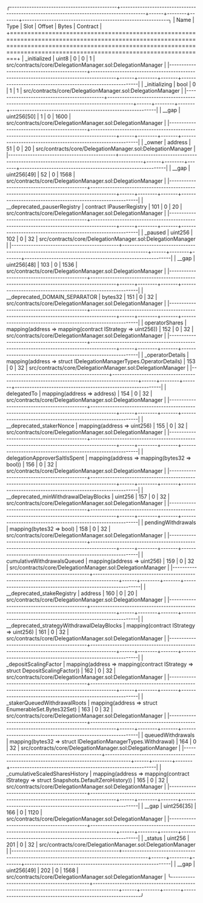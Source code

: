 
╭--------------------------------------------+----------------------------------------------------------------------------------------+------+--------+-------+------------------------------------------------------------╮
| Name                                       | Type                                                                                   | Slot | Offset | Bytes | Contract                                                   |
+==========================================================================================================================================================================================================================+
| _initialized                               | uint8                                                                                  | 0    | 0      | 1     | src/contracts/core/DelegationManager.sol:DelegationManager |
|--------------------------------------------+----------------------------------------------------------------------------------------+------+--------+-------+------------------------------------------------------------|
| _initializing                              | bool                                                                                   | 0    | 1      | 1     | src/contracts/core/DelegationManager.sol:DelegationManager |
|--------------------------------------------+----------------------------------------------------------------------------------------+------+--------+-------+------------------------------------------------------------|
| __gap                                      | uint256[50]                                                                            | 1    | 0      | 1600  | src/contracts/core/DelegationManager.sol:DelegationManager |
|--------------------------------------------+----------------------------------------------------------------------------------------+------+--------+-------+------------------------------------------------------------|
| _owner                                     | address                                                                                | 51   | 0      | 20    | src/contracts/core/DelegationManager.sol:DelegationManager |
|--------------------------------------------+----------------------------------------------------------------------------------------+------+--------+-------+------------------------------------------------------------|
| __gap                                      | uint256[49]                                                                            | 52   | 0      | 1568  | src/contracts/core/DelegationManager.sol:DelegationManager |
|--------------------------------------------+----------------------------------------------------------------------------------------+------+--------+-------+------------------------------------------------------------|
| __deprecated_pauserRegistry                | contract IPauserRegistry                                                               | 101  | 0      | 20    | src/contracts/core/DelegationManager.sol:DelegationManager |
|--------------------------------------------+----------------------------------------------------------------------------------------+------+--------+-------+------------------------------------------------------------|
| _paused                                    | uint256                                                                                | 102  | 0      | 32    | src/contracts/core/DelegationManager.sol:DelegationManager |
|--------------------------------------------+----------------------------------------------------------------------------------------+------+--------+-------+------------------------------------------------------------|
| __gap                                      | uint256[48]                                                                            | 103  | 0      | 1536  | src/contracts/core/DelegationManager.sol:DelegationManager |
|--------------------------------------------+----------------------------------------------------------------------------------------+------+--------+-------+------------------------------------------------------------|
| __deprecated_DOMAIN_SEPARATOR              | bytes32                                                                                | 151  | 0      | 32    | src/contracts/core/DelegationManager.sol:DelegationManager |
|--------------------------------------------+----------------------------------------------------------------------------------------+------+--------+-------+------------------------------------------------------------|
| operatorShares                             | mapping(address => mapping(contract IStrategy => uint256))                             | 152  | 0      | 32    | src/contracts/core/DelegationManager.sol:DelegationManager |
|--------------------------------------------+----------------------------------------------------------------------------------------+------+--------+-------+------------------------------------------------------------|
| _operatorDetails                           | mapping(address => struct IDelegationManagerTypes.OperatorDetails)                     | 153  | 0      | 32    | src/contracts/core/DelegationManager.sol:DelegationManager |
|--------------------------------------------+----------------------------------------------------------------------------------------+------+--------+-------+------------------------------------------------------------|
| delegatedTo                                | mapping(address => address)                                                            | 154  | 0      | 32    | src/contracts/core/DelegationManager.sol:DelegationManager |
|--------------------------------------------+----------------------------------------------------------------------------------------+------+--------+-------+------------------------------------------------------------|
| __deprecated_stakerNonce                   | mapping(address => uint256)                                                            | 155  | 0      | 32    | src/contracts/core/DelegationManager.sol:DelegationManager |
|--------------------------------------------+----------------------------------------------------------------------------------------+------+--------+-------+------------------------------------------------------------|
| delegationApproverSaltIsSpent              | mapping(address => mapping(bytes32 => bool))                                           | 156  | 0      | 32    | src/contracts/core/DelegationManager.sol:DelegationManager |
|--------------------------------------------+----------------------------------------------------------------------------------------+------+--------+-------+------------------------------------------------------------|
| __deprecated_minWithdrawalDelayBlocks      | uint256                                                                                | 157  | 0      | 32    | src/contracts/core/DelegationManager.sol:DelegationManager |
|--------------------------------------------+----------------------------------------------------------------------------------------+------+--------+-------+------------------------------------------------------------|
| pendingWithdrawals                         | mapping(bytes32 => bool)                                                               | 158  | 0      | 32    | src/contracts/core/DelegationManager.sol:DelegationManager |
|--------------------------------------------+----------------------------------------------------------------------------------------+------+--------+-------+------------------------------------------------------------|
| cumulativeWithdrawalsQueued                | mapping(address => uint256)                                                            | 159  | 0      | 32    | src/contracts/core/DelegationManager.sol:DelegationManager |
|--------------------------------------------+----------------------------------------------------------------------------------------+------+--------+-------+------------------------------------------------------------|
| __deprecated_stakeRegistry                 | address                                                                                | 160  | 0      | 20    | src/contracts/core/DelegationManager.sol:DelegationManager |
|--------------------------------------------+----------------------------------------------------------------------------------------+------+--------+-------+------------------------------------------------------------|
| __deprecated_strategyWithdrawalDelayBlocks | mapping(contract IStrategy => uint256)                                                 | 161  | 0      | 32    | src/contracts/core/DelegationManager.sol:DelegationManager |
|--------------------------------------------+----------------------------------------------------------------------------------------+------+--------+-------+------------------------------------------------------------|
| _depositScalingFactor                      | mapping(address => mapping(contract IStrategy => struct DepositScalingFactor))         | 162  | 0      | 32    | src/contracts/core/DelegationManager.sol:DelegationManager |
|--------------------------------------------+----------------------------------------------------------------------------------------+------+--------+-------+------------------------------------------------------------|
| _stakerQueuedWithdrawalRoots               | mapping(address => struct EnumerableSet.Bytes32Set)                                    | 163  | 0      | 32    | src/contracts/core/DelegationManager.sol:DelegationManager |
|--------------------------------------------+----------------------------------------------------------------------------------------+------+--------+-------+------------------------------------------------------------|
| queuedWithdrawals                          | mapping(bytes32 => struct IDelegationManagerTypes.Withdrawal)                          | 164  | 0      | 32    | src/contracts/core/DelegationManager.sol:DelegationManager |
|--------------------------------------------+----------------------------------------------------------------------------------------+------+--------+-------+------------------------------------------------------------|
| _cumulativeScaledSharesHistory             | mapping(address => mapping(contract IStrategy => struct Snapshots.DefaultZeroHistory)) | 165  | 0      | 32    | src/contracts/core/DelegationManager.sol:DelegationManager |
|--------------------------------------------+----------------------------------------------------------------------------------------+------+--------+-------+------------------------------------------------------------|
| __gap                                      | uint256[35]                                                                            | 166  | 0      | 1120  | src/contracts/core/DelegationManager.sol:DelegationManager |
|--------------------------------------------+----------------------------------------------------------------------------------------+------+--------+-------+------------------------------------------------------------|
| _status                                    | uint256                                                                                | 201  | 0      | 32    | src/contracts/core/DelegationManager.sol:DelegationManager |
|--------------------------------------------+----------------------------------------------------------------------------------------+------+--------+-------+------------------------------------------------------------|
| __gap                                      | uint256[49]                                                                            | 202  | 0      | 1568  | src/contracts/core/DelegationManager.sol:DelegationManager |
╰--------------------------------------------+----------------------------------------------------------------------------------------+------+--------+-------+------------------------------------------------------------╯

